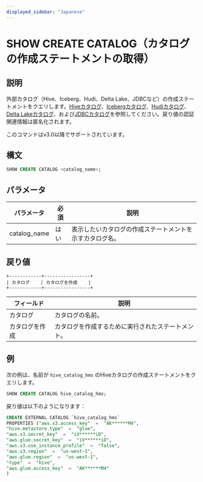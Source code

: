 ```yaml
---
displayed_sidebar: "Japanese"
---
```


# SHOW CREATE CATALOG（カタログの作成ステートメントの取得）

## 説明

外部カタログ（Hive、Iceberg、Hudi、Delta Lake、JDBCなど）の作成ステートメントをクエリします。[Hiveカタログ](../../../data_source/catalog/hive_catalog.md)、[Icebergカタログ](../../../data_source/catalog/iceberg_catalog.md)、[Hudiカタログ](../../../data_source/catalog/hudi_catalog.md)、[Delta Lakeカタログ](../../../data_source/catalog/deltalake_catalog.md)、および[JDBCカタログ](../../../data_source/catalog/jdbc_catalog.md)を参照してください。戻り値の認証関連情報は匿名化されます。

このコマンドはv3.0以降でサポートされています。

## 構文

```SQL
SHOW CREATE CATALOG <catalog_name>;
```

## パラメータ

| **パラメータ** | **必須** | **説明**                                              |
| ------------- | ------------ | ------------------------------------------------------------ |
| catalog_name  | はい          | 表示したいカタログの作成ステートメントを示すカタログ名。 |

## 戻り値

```Plain
+------------+-----------------+
| カタログ    | カタログを作成    |
+------------+-----------------+
```

| **フィールド**  | **説明**                                        |
| -------------- | ------------------------------------------------------ |
| カタログ        | カタログの名前。                               |
| カタログを作成 | カタログを作成するために実行されたステートメント。 |

## 例

次の例は、名前が `hive_catalog_hms` のHiveカタログの作成ステートメントをクエリします。

```SQL
SHOW CREATE CATALOG hive_catalog_hms;
```

戻り値は以下のようになります：

```SQL
CREATE EXTERNAL CATALOG `hive_catalog_hms`
PROPERTIES ("aws.s3.access_key"  =  "AK******M4",
"hive.metastore.type"  =  "glue",
"aws.s3.secret_key"  =  "iV******iD",
"aws.glue.secret_key"  =  "iV******iD",
"aws.s3.use_instance_profile"  =  "false",
"aws.s3.region"  =  "us-west-1",
"aws.glue.region"  =  "us-west-1",
"type"  =  "hive",
"aws.glue.access_key"  =  "AK******M4"
)
```